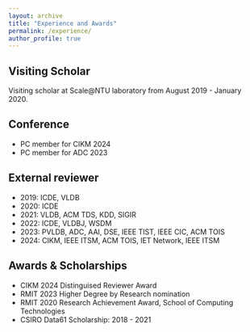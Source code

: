 ```yaml
---
layout: archive
title: "Experience and Awards"
permalink: /experience/
author_profile: true
---
```


## Visiting Scholar
Visiting scholar at Scale@NTU laboratory from August 2019 - January 2020.

## Conference 
- PC member for CIKM 2024
- PC member for ADC 2023

## External reviewer
- 2019: ICDE, VLDB
- 2020: ICDE
- 2021: VLDB, ACM TDS, KDD, SIGIR
- 2022: ICDE, VLDBJ, WSDM
- 2023: PVLDB, ADC, AAI, DSE, IEEE TIST, IEEE CIC, ACM TOIS
- 2024: CIKM, IEEE ITSM, ACM TOIS, IET Network, IEEE ITSM

## Awards & Scholarships

- CIKM 2024 Distinguised Reviewer Award
- RMIT 2023 Higher Degree by Research nomination
- RMIT 2020 Research Achievement Award, School of Computing Technologies
- CSIRO Data61 Scholarship: 2018 - 2021
